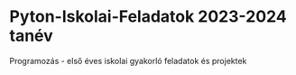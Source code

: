# Pyton-Iskolai-Feladatok 2023-2024 tanév
Programozás - első éves iskolai gyakorló feladatok és projektek
